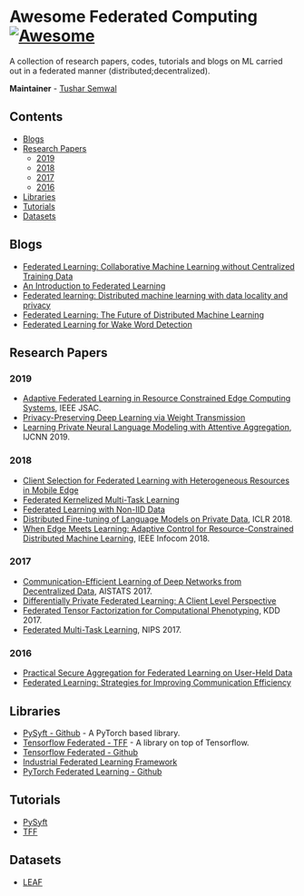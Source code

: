 # Awesome Federated Computing [![Awesome](https://cdn.rawgit.com/sindresorhus/awesome/d7305f38d29fed78fa85652e3a63e154dd8e8829/media/badge.svg)](https://github.com/sindresorhus/awesome)
A collection of research papers, codes, tutorials and blogs on ML carried out in a federated manner (distributed;decentralized).

**Maintainer** - [Tushar Semwal](https://github.com/tushar-semwal)

## Contents
  - [Blogs](#blogs)
  - [Research Papers](#research-papers)
    - [2019](#2019)
    - [2018](#2018)
    - [2017](#2017)
    - [2016](#2016)
  - [Libraries](#libraries)
  - [Tutorials](#tutorials)
  - [Datasets](#datasets)

## Blogs
* [Federated Learning: Collaborative Machine Learning without Centralized Training Data](https://ai.googleblog.com/2017/04/federated-learning-collaborative.html)
* [An Introduction to Federated Learning](http://vision.cloudera.com/an-introduction-to-federated-learning/)
* [Federated learning: Distributed machine learning with data locality and privacy](https://blog.fastforwardlabs.com/2018/11/14/federated-learning.html)
* [Federated Learning: The Future of Distributed Machine Learning](https://medium.com/syncedreview/federated-learning-the-future-of-distributed-machine-learning-eec95242d897)
* [Federated Learning for Wake Word Detection](https://medium.com/snips-ai/federated-learning-for-wake-word-detection-c8b8c5cdd2c5)

## Research Papers
### 2019
* [Adaptive Federated Learning in Resource Constrained Edge Computing Systems](https://arxiv.org/abs/1804.05271), IEEE JSAC.
* [Privacy-Preserving Deep Learning via Weight Transmission](https://arxiv.org/abs/1809.03272)
* [Learning Private Neural Language Modeling with Attentive Aggregation](https://arxiv.org/pdf/1812.07108), IJCNN 2019.
  
### 2018
* [Client Selection for Federated Learning with Heterogeneous Resources in Mobile Edge](https://arxiv.org/abs/1804.08333)
* [Federated Kernelized Multi-Task Learning](http://www.sysml.cc/doc/30.pdf)
* [Federated Learning with Non-IID Data](https://arxiv.org/abs/1806.00582)
* [Distributed Fine-tuning of Language Models on Private Data](https://openreview.net/pdf?id=HkgNdt26Z), ICLR 2018.
* [When Edge Meets Learning: Adaptive Control for Resource-Constrained Distributed Machine Learning](http://www.commsp.ee.ic.ac.uk/~wiser/dais-ita/tiffany_papers/infocom_2018.pdf), IEEE Infocom 2018.
### 2017
* [Communication-Efficient Learning of Deep Networks from Decentralized Data](https://arxiv.org/abs/1602.05629), AISTATS 2017.
* [Differentially Private Federated Learning: A Client Level Perspective](https://arxiv.org/abs/1712.07557)
* [Federated Tensor Factorization for Computational Phenotyping](https://www.ncbi.nlm.nih.gov/pmc/articles/PMC5652331/), KDD 2017. 
* [Federated Multi-Task Learning](http://papers.nips.cc/paper/7029-federated-multi-task-learning.pdf), NIPS 2017.
 
### 2016
* [Practical Secure Aggregation for Federated Learning on User-Held Data](https://arxiv.org/abs/1611.04482)
* [Federated Learning: Strategies for Improving Communication Efficiency](https://arxiv.org/abs/1610.05492)

## Libraries
* [PySyft - Github](https://github.com/OpenMined/PySyft) - A PyTorch based library.
* [Tensorflow Federated - TFF](https://www.tensorflow.org/federated) - A library on top of Tensorflow.
* [Tensorflow Federated - Github](https://github.com/tensorflow/federated)
* [Industrial Federated Learning Framework](https://github.com/WeBankFinTech/FATE)
* [PyTorch Federated Learning - Github](https://github.com/shaoxiongji/federated-learning)

## Tutorials
* [PySyft](https://github.com/OpenMined/PySyft/tree/dev/examples/tutorials)
* [TFF](https://www.tensorflow.org/federated/tutorials/federated_learning_for_image_classification) 

## Datasets
* [LEAF](https://github.com/TalwalkarLab/leaf)
